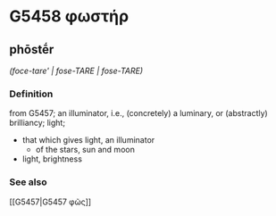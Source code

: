 # G5458 φωστήρ

## phōstḗr

_(foce-tare' | fose-TARE | fose-TARE)_

### Definition

from G5457; an illuminator, i.e., (concretely) a luminary, or (abstractly) brilliancy; light; 

- that which gives light, an illuminator
  - of the stars, sun and moon
- light, brightness

### See also

[[G5457|G5457 φῶς]]
